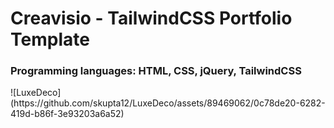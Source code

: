 <h1>Creavisio - TailwindCSS Portfolio Template</h1>
<h3>Programming languages: HTML, CSS, jQuery, TailwindCSS</h3>
![LuxeDeco](https://github.com/skupta12/LuxeDeco/assets/89469062/0c78de20-6282-419d-b86f-3e93203a6a52)
